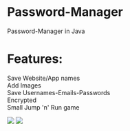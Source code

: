 # Password-Manager
Password-Manager in Java

# Features:  
Save Website/App names  
Add Images  
Save Usernames-Emails-Passwords  
Encrypted  
Small Jump 'n' Run game  

![](https://puu.sh/A6YIz.png) ![](https://puu.sh/A6YIQ.png)
